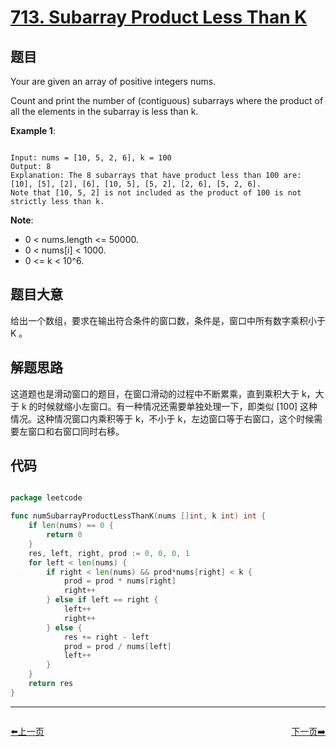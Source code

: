 # [713. Subarray Product Less Than K](https://leetcode.com/problems/subarray-product-less-than-k/)

## 题目

Your are given an array of positive integers nums.

Count and print the number of (contiguous) subarrays where the product of all the elements in the subarray is less than k.

**Example 1**:

```

Input: nums = [10, 5, 2, 6], k = 100
Output: 8
Explanation: The 8 subarrays that have product less than 100 are: [10], [5], [2], [6], [10, 5], [5, 2], [2, 6], [5, 2, 6].
Note that [10, 5, 2] is not included as the product of 100 is not strictly less than k.

```


**Note**:

- 0 < nums.length <= 50000.
- 0 < nums[i] < 1000.
- 0 <= k < 10^6.

## 题目大意

给出一个数组，要求在输出符合条件的窗口数，条件是，窗口中所有数字乘积小于 K 。

## 解题思路

这道题也是滑动窗口的题目，在窗口滑动的过程中不断累乘，直到乘积大于 k，大于 k 的时候就缩小左窗口。有一种情况还需要单独处理一下，即类似 [100] 这种情况。这种情况窗口内乘积等于 k，不小于 k，左边窗口等于右窗口，这个时候需要左窗口和右窗口同时右移。




## 代码

```go

package leetcode

func numSubarrayProductLessThanK(nums []int, k int) int {
	if len(nums) == 0 {
		return 0
	}
	res, left, right, prod := 0, 0, 0, 1
	for left < len(nums) {
		if right < len(nums) && prod*nums[right] < k {
			prod = prod * nums[right]
			right++
		} else if left == right {
			left++
			right++
		} else {
			res += right - left
			prod = prod / nums[left]
			left++
		}
	}
	return res
}

```


----------------------------------------------
<div style="display: flex;justify-content: space-between;align-items: center;">
<p><a href="https://books.halfrost.com/leetcode/ChapterFour/0710.Random-Pick-with-Blacklist/">⬅️上一页</a></p>
<p><a href="https://books.halfrost.com/leetcode/ChapterFour/0714.Best-Time-to-Buy-and-Sell-Stock-with-Transaction-Fee/">下一页➡️</a></p>
</div>
